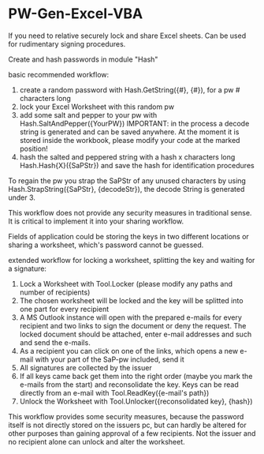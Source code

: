 PW-Gen-Excel-VBA
================

If you need to relative securely lock and share Excel sheets. Can be used for rudimentary signing procedures.

Create and hash passwords in module "Hash"

basic recommended workflow:
  1. create a random password with Hash.GetString({#}, {#}), for a pw # characters long
  2. lock your Excel Worksheet with this random pw
  3. add some salt and pepper to your pw with Hash.SaltAndPepper({YourPW}) IMPORTANT: in the process a decode string is generated and can be saved anywhere. At the moment it is stored inside the workbook, please modify your code at the marked position!
  4. hash the salted and peppered string with a hash x characters long Hash.Hash{X}({SaPStr}) and save the hash for identification procedures

To regain the pw you strap the SaPStr of any unused characters by using Hash.StrapString({SaPStr}, {decodeStr}), the decode String is generated under 3.

This workflow does not provide any security measures in traditional sense. It is critical to implement it into your sharing workflow.

Fields of application could be storing the keys in two different locations or sharing a worksheet, which's password cannot be guessed.

extended workflow for locking a worksheet, splitting the key and waiting for a signature:
  1. Lock a Worksheet with Tool.Locker (please modify any paths and number of recipients)
  2. The chosen worksheet will be locked and the key will be splitted into one part for every recipient
  3. A MS Outlook instance will open with the prepared e-mails for every recipient and two links to sign the document or deny the request. The locked document should be attached, enter e-mail addresses and such and send the e-mails.
  4. As a recipient you can click on one of the links, which opens a new e-mail with your part of the SaP-pw included, send it
  5. All signatures are collected by the issuer
  6. If all keys came back get them into the right order (maybe you mark the e-mails from the start) and reconsolidate the key. Keys can be read directly from an e-mail with Tool.ReadKey({e-mail's path})
  7. Unlock the Worksheet with Tool.Unlocker({reconsolidated key}, {hash})

This workflow provides some security measures, because the password itself is not directly stored on the issuers pc, but can hardly be altered for other purposes than gaining approval of a few recipients. Not the issuer and no recipient alone can unlock and alter the worksheet.
